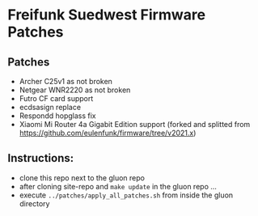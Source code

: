 # Freifunk Suedwest Firmware Patches 

## Patches
- Archer C25v1 as not broken
- Netgear WNR2220 as not broken
- Futro CF card support
- ecdsasign replace
- Respondd hopglass fix
- Xiaomi Mi Router 4a Gigabit Edition support (forked and splitted from https://github.com/eulenfunk/firmware/tree/v2021.x)


## Instructions:
- clone this repo next to the gluon repo 
- after cloning site-repo and `make update` in the gluon repo ...
- execute `../patches/apply_all_patches.sh` from inside the gluon directory


